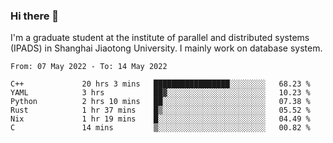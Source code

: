 ### Hi there 👋

I'm a graduate student at the institute of parallel and distributed systems (IPADS) in Shanghai Jiaotong University. I mainly work on database system.

<!--START_SECTION:waka-->

```text
From: 07 May 2022 - To: 14 May 2022

C++             20 hrs 3 mins   █████████████████░░░░░░░░   68.23 %
YAML            3 hrs           ██▓░░░░░░░░░░░░░░░░░░░░░░   10.23 %
Python          2 hrs 10 mins   ██░░░░░░░░░░░░░░░░░░░░░░░   07.38 %
Rust            1 hr 37 mins    █▒░░░░░░░░░░░░░░░░░░░░░░░   05.52 %
Nix             1 hr 19 mins    █░░░░░░░░░░░░░░░░░░░░░░░░   04.49 %
C               14 mins         ▒░░░░░░░░░░░░░░░░░░░░░░░░   00.82 %
```

<!--END_SECTION:waka-->

<!--
**yqmmm/yqmmm** is a ✨ _special_ ✨ repository because its `README.md` (this file) appears on your GitHub profile.

Here are some ideas to get you started:

- 🔭 I’m currently working on ...
- 🌱 I’m currently learning ...
- 👯 I’m looking to collaborate on ...
- 🤔 I’m looking for help with ...
- 💬 Ask me about ...
- 📫 How to reach me: ...
- 😄 Pronouns: ...
- ⚡ Fun fact: ...
-->
